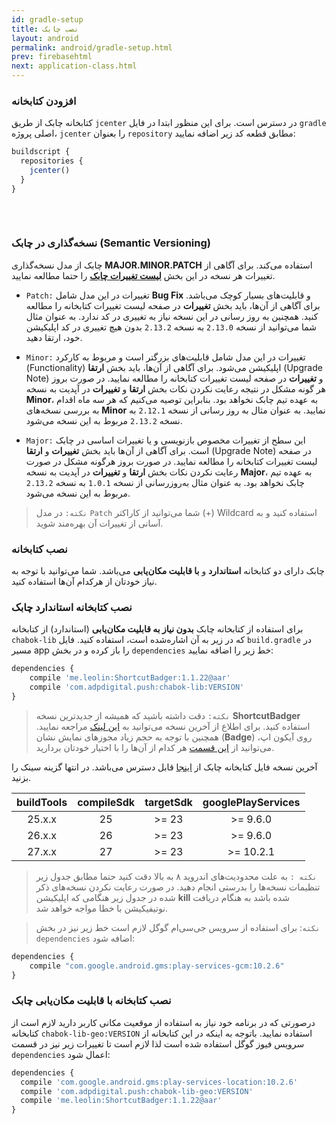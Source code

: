 ```yaml
---
id: gradle-setup
title: نصب چابک
layout: android
permalink: android/gradle-setup.html
prev: firebasehtml
next: application-class.html
---
```


### افزودن کتابخانه

کتابخانه چابک از طریق `jcenter` در دسترس است. برای این منظور ابتدا در فایل `gradle` اصلی پروژه، `jcenter` را بعنوان `repository` مطابق قطعه کد زیر اضافه نمایید:

```javascript
buildscript {
  repositories {
    jcenter()
  }
}
  
```
<Br>

### نسخه‌گذاری در چابک  (Semantic Versioning)

چابک از مدل نسخه‌گذاری **MAJOR.MINOR.PATCH** استفاده می‌کند. برای آگاهی از تغییرات هر نسخه در این بخش [**لیست تغییرات چابک**](https://doc.chabokpush.com/android/release-note.html) را حتما مطالعه نمایید. 

- `Patch:` تغییرات در این مدل شامل **Bug Fix** و قابلیت‌های بسیار کوچک می‌باشد. برای آگاهی از آن‌ها، باید بخش **تغییرات** در صفحه لیست تغییرات کتابخانه را مطالعه کنید. همچنین به روز رسانی در این نسخه نیاز به تغییری در کد ندارد. به عنوان مثال شما می‌توانید از نسخه `2.13.0` به نسخه `2.13.2` بدون هیچ تغییری در کد اپلیکیشن خود، ارتقا دهید.

- `Minor:` تغییرات در این مدل شامل قابلیت‌های بزرگتر است و مربوط به کارکرد (Functionality) اپلیکیشن می‌شود. برای آگاهی از آن‌ها، باید بخش **ارتقا** (Upgrade Note) و **تغییرات** در صفحه لیست تغییرات کتابخانه را مطالعه نمایید. در صورت بروز هر گونه مشکل در نتیجه رعایت نکردن نکات بخش **ارتقا** و **تغییرات** در آپدیت به نسخه **Minor**، به عهده تیم چابک نخواهد بود. بنابراین توصیه می‌کنیم که هر سه ماه اقدام به بررسی نسخه‌های **Minor** نمایید. به عنوان مثال به‌ روز رسانی از نسخه `2.12.1` به نسخه `2.13.2` مربوط به این نسخه می‌شود.

- `Major:` این سطح از تغییرات مخصوص بازنویسی و یا تغییرات اساسی در چابک است. برای آگاهی از آن‌ها باید بخش **تغییرات** و **ارتقا** (Upgrade Note) در صفحه لیست تغییرات کتابخانه را مطالعه نمایید. در صورت بروز هرگونه مشکل در صورت رعایت نکردن نکات بخش **ارتقا** و **تغییرات** در آپدیت به نسخه **Major**، به عهده تیم چابک نخواهد بود. به عنوان مثال به‌روزرسانی از نسخه `1.0.1` به نسخه `2.13.2` مربوط به این نسخه می‌شود.

> `نکته:` در مدل `Patch` شما می‌توانید از کاراکتر (+) Wildcard استفاده کنید و به آسانی از تغییرات آن بهره‌مند شوید.

### نصب کتابخانه
چابک دارای دو کتابخانه **استاندارد** و **با قابلیت مکان‌یابی** می‌باشد. شما می‌توانید با توجه به نیاز خودتان از هرکدام آن‌ها استفاده کنید.

### نصب کتابخانه استاندارد چابک
برای استفاده از کتابخانه چابک **بدون نیاز به قابلیت مکان‌یابی** (استاندارد) از کتابخانه `chabok-lib` که در زیر به آن اشاره‌شده است، استفاده کنید. 
فایل `build.gradle` در مسیر app را باز کرده و در بخش `dependencies` خط زیر را اضافه نمایید:

```javascript
dependencies {
    compile 'me.leolin:ShortcutBadger:1.1.22@aar'
    compile 'com.adpdigital.push:chabok-lib:VERSION'
}
```

> `نکته:` دقت داشته باشید که همیشه از جدیدترین نسخه **ShortcutBadger** استفاده کنید. برای اطلاع از آخرین نسخه می‌توانید به [این لینک](https://github.com/leolin310148/ShortcutBadger) مراجعه نمایید. همچنین با توجه به حجم زیاد مجوزهای نمایش نشان (**Badge**) روی آیکون اپ،‌ می‌توانید از [این قسمت](https://doc.chabokpush.com/android/features.html#برداشتن-مجوزهای-غیر-ضروری-برای-نمایش-نشان-badge-روی-آیکون) هر کدام از آن‌ها را با اختیار خودتان بردارید. 

آخرین نسخه فایل کتابخانه چابک از  [اینجا](https://bintray.com/bintray/jcenter?filterByPkgName=com.adpdigital.push) قابل دسترس می‌باشد.
در انتها گزینه سینک را بزنید.

<table dir="ltr">
    <thead>
    <tr align="center">
        <th>buildTools</th>
        <th>compileSdk</th>
        <th>targetSdk</th>
        <th>googlePlayServices</th>
    </tr>
    </thead>
    <tbody>
    <tr align="center">
        <td>25.x.x</td>
        <td>25</td>
        <td>&gt;= 23</td>
        <td>&gt;= 9.6.0</td>
    </tr>
    <tr align="center">
        <td>26.x.x</td>
        <td>26</td>
        <td>&gt;= 23</td>
        <td>&gt;= 9.6.0</td>
    </tr>
    <tr align="center">
        <td>27.x.x</td>
        <td>27</td>
        <td>&gt;= 23</td>
        <td>&gt;= 10.2.1</td>
    </tr>
    </tbody>
</table>

> `نکته :` به علت محدودیت‌‌های اندروید ۸ به بالا دقت کنید حتما مطابق جدول زیر تنظیمات نسخه‌ها را بدرستی انجام دهید.  در صورت رعایت نکردن نسخه‌های ذکر شده در جدول زیر هنگامی که اپلیکیشن **kill** شده باشد به هنگام دریافت نوتیفیکیشن با خطا مواجه خواهد شد.

> `نکته`: برای استفاده از سرویس جی‌سی‌ام گوگل لازم است خط زیر نیز در بخش
> `dependencies`  اضافه شود:

```javascript
dependencies {
    compile "com.google.android.gms:play-services-gcm:10.2.6" 
}
```

### نصب کتابخانه با قابلیت مکان‌یابی چابک

درصورتی که در برنامه خود نیاز به استفاده از موقعیت مکانی کاربر دارید لازم است از کتابخانه `chabok-lib-geo:VERSION` استفاده نمایید. 
 باتوجه به اینکه در این کتابخانه از سرویس فیوز گوگل استفاده شده است لذا لازم است تا تغییرات زیر نیز در قسمت ‌‌‌`dependencies` اعمال شود:
 
 ```javascript
dependencies {
   compile 'com.google.android.gms:play-services-location:10.2.6'
   compile 'com.adpdigital.push:chabok-lib-geo:VERSION'
   compile 'me.leolin:ShortcutBadger:1.1.22@aar'
}  
```

